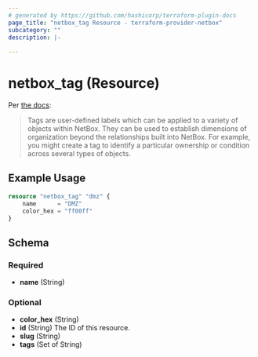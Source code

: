 ```yaml
---
# generated by https://github.com/hashicorp/terraform-plugin-docs
page_title: "netbox_tag Resource - terraform-provider-netbox"
subcategory: ""
description: |-
  
---
```


# netbox_tag (Resource)

Per [the docs](https://netbox.readthedocs.io/en/stable/models/extras/tag/):

> Tags are user-defined labels which can be applied to a variety of objects within NetBox. They can be used to establish dimensions of organization beyond the relationships built into NetBox. For example, you might create a tag to identify a particular ownership or condition across several types of objects.

## Example Usage

```terraform
resource "netbox_tag" "dmz" {
    name      = "DMZ"
    color_hex = "ff00ff"
}
```

<!-- schema generated by tfplugindocs -->
## Schema

### Required

- **name** (String)

### Optional

- **color_hex** (String)
- **id** (String) The ID of this resource.
- **slug** (String)
- **tags** (Set of String)


